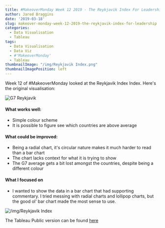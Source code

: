 ```yaml
---
title: #MakeoverMonday Week 12 2019 - The Reykjavik Index For Leadership
author: Jared Braggins
date: '2019-03-18'
slug: makeover-monday-week-12-2019-the-reykjavik-index-for-leadership
categories:
  - Data Visualisation
  - Tableau
tags:
  - Data Visualisation
  - Data Viz
  - #'MakeoverMonday'
  - Tableau
thumbnailImage: "/img/Reykjavik Index.png"
thumbnailImagePosition: left
---
```


Week 12 of #MakeoverMonday looked at the Reykjavik Index Index. Here's the original visualisation:

<img src="/img/G7 Reykjavik.jpg" title="G7 Reykjavik"/>

#### What works well:
- Simple colour scheme
- It is possible to figure see which countries are above average

#### What could be improved:
- Being a radial chart, it's circular nature makes it much harder to read than a bar chart
- The chart lacks context for what it is trying to show
- The G7 average gets a bit lost amongst the countries, despite being a different colour

#### What I focused on
- I wanted to show the data in a bar chart that had supporting commentary. I tried messing with radial charts and lollipop charts, but the good ol' bar chart made the most sense to use.

<img src="/img/Reykjavik Index.png" title="/img/Reykjavik Index"/>

The Tableau Public version can be found [here](https://public.tableau.com/profile/jared.braggins2936#!/vizhome/TheReykjavikIndexforLeadership_15528596074940/ReykjavikIndex)
